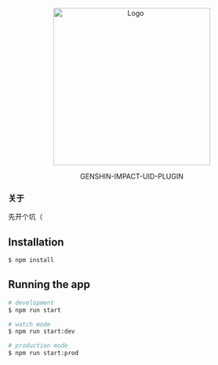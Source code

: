 <p align="center">
  <a href="http://github.com/" target="blank"><img src="https://camo.githubusercontent.com/c03fc45c19fa2abe5da75f1dbfec23b3dd75b63006c379f48779592513980728/68747470733a2f2f73322e6c6f6c692e6e65742f323032322f30312f33312f6b7743496c336346315a3247786e522e706e67" width="320" alt="Logo" /></a>
</p>

<p align="center">GENSHIN-IMPACT-UID-PLUGIN</p>

### 关于

先开个坑（

## Installation

```bash
$ npm install
```

## Running the app

```bash
# development
$ npm run start

# watch mode
$ npm run start:dev

# production mode
$ npm run start:prod
```
